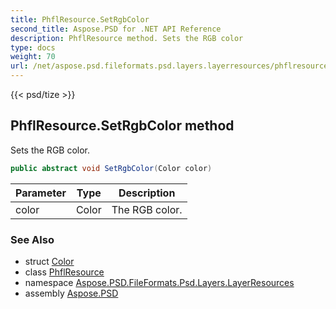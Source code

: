 ```yaml
---
title: PhflResource.SetRgbColor
second_title: Aspose.PSD for .NET API Reference
description: PhflResource method. Sets the RGB color
type: docs
weight: 70
url: /net/aspose.psd.fileformats.psd.layers.layerresources/phflresource/setrgbcolor/
---
```

{{< psd/tize >}}
## PhflResource.SetRgbColor method

Sets the RGB color.

```csharp
public abstract void SetRgbColor(Color color)
```

| Parameter | Type | Description |
| --- | --- | --- |
| color | Color | The RGB color. |

### See Also

* struct [Color](../../../aspose.psd/color/)
* class [PhflResource](../)
* namespace [Aspose.PSD.FileFormats.Psd.Layers.LayerResources](../../phflresource/)
* assembly [Aspose.PSD](../../../)


